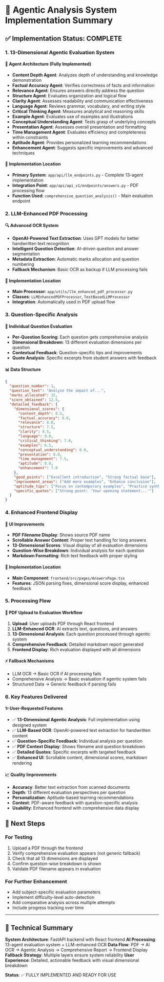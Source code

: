 # 🤖 Agentic Analysis System Implementation Summary

## ✅ Implementation Status: COMPLETE

### 1. **13-Dimensional Agentic Evaluation System**

#### 🧠 **Agent Architecture (Fully Implemented)**
- **Content Depth Agent**: Analyzes depth of understanding and knowledge demonstration
- **Factual Accuracy Agent**: Verifies correctness of facts and information
- **Relevance Agent**: Ensures answers directly address the question
- **Structure Agent**: Evaluates organization and logical flow
- **Clarity Agent**: Assesses readability and communication effectiveness
- **Language Agent**: Reviews grammar, vocabulary, and writing style
- **Critical Thinking Agent**: Measures analytical and reasoning skills
- **Example Agent**: Evaluates use of examples and illustrations
- **Conceptual Understanding Agent**: Tests grasp of underlying concepts
- **Presentation Agent**: Assesses overall presentation and formatting
- **Time Management Agent**: Evaluates efficiency and completeness within constraints
- **Aptitude Agent**: Provides personalized learning recommendations
- **Enhancement Agent**: Suggests specific improvements and advanced techniques

#### 📍 **Implementation Location**
- **Primary System**: `app/api/llm_endpoints.py` - Complete 13-agent implementation
- **Integration Point**: `app/api/api_v1/endpoints/answers.py` - PDF processing flow
- **Function Used**: `comprehensive_question_analysis()` - Main evaluation endpoint

### 2. **LLM-Enhanced PDF Processing**

#### 🔍 **Advanced OCR System**
- **OpenAI-Powered Text Extraction**: Uses GPT models for better handwritten text recognition
- **Intelligent Question Detection**: AI-driven question and answer segmentation
- **Metadata Extraction**: Automatic marks allocation and question numbering
- **Fallback Mechanism**: Basic OCR as backup if LLM processing fails

#### 📍 **Implementation Location**
- **Main Processor**: `app/utils/llm_enhanced_pdf_processor.py`
- **Classes**: `LLMEnhancedPDFProcessor`, `TextBasedLLMProcessor`
- **Integration**: Automatically used in PDF upload flow

### 3. **Question-Specific Analysis**

#### 🎯 **Individual Question Evaluation**
- **Per-Question Scoring**: Each question gets comprehensive analysis
- **Dimensional Breakdown**: 13 different evaluation dimensions per question
- **Contextual Feedback**: Question-specific tips and improvements
- **Quote Analysis**: Specific excerpts from student answers with feedback

#### 📊 **Data Structure**
```json
{
  "question_number": 1,
  "question_text": "Analyze the impact of...",
  "marks_allocated": 15,
  "score_obtained": 12.5,
  "detailed_feedback": {
    "dimensional_scores": {
      "content_depth": 8.5,
      "factual_accuracy": 9.0,
      "relevance": 8.0,
      "structure": 7.5,
      "clarity": 8.5,
      "language": 9.0,
      "critical_thinking": 7.0,
      "examples": 6.5,
      "conceptual_understanding": 8.0,
      "presentation": 8.0,
      "time_management": 7.5,
      "aptitude": 8.0,
      "enhancement": 7.0
    },
    "good_points": ["Excellent introduction", "Strong factual base"],
    "improvement_areas": ["Add more examples", "Enhance conclusion"],
    "aptitude_tips": ["Focus on contemporary examples", "Practice synthesis"],
    "specific_quotes": ["Strong point: 'Your opening statement...'"]
  }
}
```

### 4. **Enhanced Frontend Display**

#### 🎨 **UI Improvements**
- **PDF Filename Display**: Shows source PDF name
- **Scrollable Answer Content**: Proper text handling for long answers
- **13-Dimensional Scores**: Visual display of all evaluation dimensions
- **Question-Wise Breakdown**: Individual analysis for each question
- **Markdown Formatting**: Rich text feedback with proper styling

#### 📍 **Implementation Location**
- **Main Component**: `frontend/src/pages/AnswersPage.tsx`
- **Features**: JSON parsing fixes, dimensional score display, enhanced feedback

### 5. **Processing Flow**

#### 🔄 **PDF Upload to Evaluation Workflow**
1. **Upload**: User uploads PDF through React frontend
2. **LLM-Enhanced OCR**: AI extracts text, questions, and answers
3. **13-Dimensional Analysis**: Each question processed through agentic system
4. **Comprehensive Feedback**: Detailed markdown report generated
5. **Frontend Display**: Rich evaluation displayed with all dimensions

#### ⚡ **Fallback Mechanisms**
- LLM OCR → Basic OCR if AI processing fails
- Comprehensive Analysis → Basic evaluation if agentic system fails
- Structured Data → Generic feedback if parsing fails

### 6. **Key Features Delivered**

#### ✨ **User-Requested Features**
- ✅ **13-Dimensional Agentic Analysis**: Full implementation using designed system
- ✅ **LLM-Based OCR**: OpenAI-powered text extraction for handwritten content
- ✅ **Question-Specific Feedback**: Individual analysis per question
- ✅ **PDF Context Display**: Shows filename and question breakdown
- ✅ **Detailed Quotes**: Specific excerpts with targeted feedback
- ✅ **Enhanced UI**: Scrollable content, dimensional scores, markdown rendering

#### 📈 **Quality Improvements**
- **Accuracy**: Better text extraction from scanned documents
- **Depth**: 13 different evaluation perspectives per question
- **Personalization**: Aptitude-based learning recommendations
- **Context**: PDF-aware feedback with question-specific analysis
- **Usability**: Enhanced frontend with comprehensive data display

## 🚀 **Next Steps**

### **For Testing**
1. Upload a PDF through the frontend
2. Verify comprehensive evaluation appears (not generic fallback)
3. Check that all 13 dimensions are displayed
4. Confirm question-wise breakdown is shown
5. Validate PDF filename appears in evaluation

### **For Further Enhancement**
- Add subject-specific evaluation parameters
- Implement difficulty-level auto-detection
- Add comparative analysis across multiple attempts
- Include progress tracking over time

---

## 📝 **Technical Summary**

**System Architecture**: FastAPI backend with React frontend
**AI Processing**: 13-agent evaluation system + LLM-enhanced OCR
**Data Flow**: PDF → AI OCR → Agentic Analysis → Comprehensive Report → Frontend Display
**Fallback Strategy**: Multiple layers ensure system reliability
**User Experience**: Detailed, actionable feedback with visual dimensional breakdown

**Status**: ✅ FULLY IMPLEMENTED AND READY FOR USE
